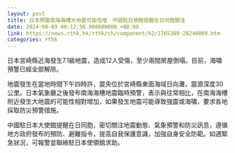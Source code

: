 ```yaml
---
layout: post
title: 日本預警南海海槽大地震可能性增　中國駐日使館提醒在日同胞關注
date: 2024-08-09 00:12:56.000000000 +08:00
link: https://news.rthk.hk/rthk/ch/component/k2/1765389-20240809.htm
categories: rthk
---
```


日本宮崎縣近海發生7.1級地震，造成12人受傷，至少兩間房屋倒塌。目前，海嘯預警已經全部解除。

地震發生在當地時間下午四時許，震央位於宮崎縣東面海域日向灘，震源深度30公里。日本氣象廳之後發布南海海槽地震臨時預警，表示與往常相比，在南海海槽附近發生大地震的可能性相對增加，如果發生地震可能導致強震或海嘯，要求各地採取防災預警措施。

中國駐日本大使館提醒在日同胞，密切關注地震動態、氣象預警和防災訊息，遵循地方政府發布的預防、避難指令，提高自我保護意識，加強自身安全防範。如遇緊急狀況，可報警並聯絡駐日本使領館求助。
